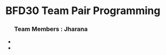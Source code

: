 <h1> BFD30 Team Pair Programming</h1>

<ul>
<h3>Team Members :
Jharana
</h3>
<li></li>
<li></li>
</ul>
